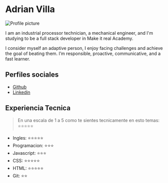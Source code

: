 # Adrian Villa

![Profile picture](https://avatars.githubusercontent.com/u/105081872?s=400&u=fd14dbe1bed3fe0d96b458ac806bcc191849246a&v=4)

I am an industrial processor technician, a mechanical engineer, and I'm studying to be a full stack developer in Make it real Academy. 

I consider myself an adaptive person, I enjoy facing challenges and achieve the goal of beating them. I’m responsible, proactive, communicative, and a fast learner.

## Perfiles sociales

- [Github](https://github.com/AdrianVilla1504/)
- [Linkedin](https://www.linkedin.com/in/adrian-camilo-villa-jimenez-776783175)

## Experiencia Tecnica
> En una escala de 1 a 5 como te sientes tecnicamente en esto temas:  ⭐️⭐️⭐️⭐️⭐️

- Ingles: ⭐️⭐️⭐️⭐️⭐️
- Programacion: ⭐️⭐️⭐️
- Javascript: ⭐️⭐️⭐️
- CSS: ⭐️⭐️⭐️⭐️⭐️
- HTML: ⭐️⭐️⭐️⭐️⭐️
- Git: ⭐️⭐️